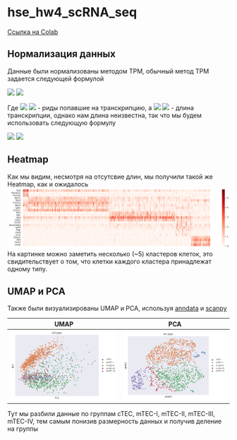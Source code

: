 # hse_hw4_scRNA_seq

[Ссылка на Colab](https://colab.research.google.com/drive/1eMQDqpJKQ9a9WVY9rtQlfUWP0PExMX1B?usp=sharing)


## Нормализация данных
Данные были нормализованы методом TPM, обычный метод TPM задается следующей формулой

<img src="https://render.githubusercontent.com/render/math?math={\Large TPM_i = \frac{q_i / l_i}{\sum (q_j / l_j)} \cdot 10^6}#gh-light-mode-only">
<img src="https://render.githubusercontent.com/render/math?math={\Large \color{white}TPM_i = \frac{q_i / l_i}{\sum (q_j / l_j)} \cdot 10^6}#gh-dark-mode-only">

Где <img src="https://render.githubusercontent.com/render/math?math={q_i}#gh-light-mode-only"> <img src="https://render.githubusercontent.com/render/math?math={\color{white} q_i}#gh-dark-mode-only"> - риды попавшие на транскрипцию, а <img src="https://render.githubusercontent.com/render/math?math={l_i}#gh-light-mode-only"> <img src="https://render.githubusercontent.com/render/math?math={\color{white} l_i}#gh-dark-mode-only"> - длина транскрипции, однако нам длина неизвестна, так что мы будем использовать следующую формулу

<img src="https://render.githubusercontent.com/render/math?math={TPM_i = \frac{q_i}{\sum q_j} \cdot 10^6}#gh-light-mode-only">
<img src="https://render.githubusercontent.com/render/math?math={\color{white}TPM_i = \frac{q_i}{\sum q_j} \cdot 10^6}#gh-dark-mode-only">


## Heatmap
Как мы видим, несмотря на отсутсвие длин, мы получили такой же Heatmap, как и ожидалось
![Image](/img/mark.png)
На картинке можно заметить несколько (~5) кластеров клеток, это свидительствует о том, что клетки каждого кластера принадлежат одному типу. 

## UMAP и PCA
Также были визуализированы UMAP и PCA, используя [anndata](https://anndata.readthedocs.io/en/latest/) и [scanpy](https://scanpy.readthedocs.io/en/stable/)

UMAP | PCA 
 --- | ---
![Image](/img/UMAP.png) | ![Image](/img/PCA.png)

Тут мы разбили данные по группам cTEC, mTEC-I, mTEC-II, mTEC-III, mTEC-IV, тем самым понизив размерность данных и получив деление на группы



